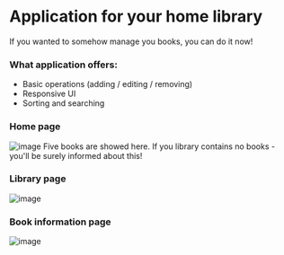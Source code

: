 # Application for your home library
If you wanted to somehow manage you books, you can do it now!
### What application offers:
- Basic operations (adding / editing / removing)
- Responsive UI
- Sorting and searching
### Home page
![image](https://github.com/user-attachments/assets/ff0f8afc-5c96-46ef-8721-ad33a3493902)
Five books are showed here. If you library contains no books - you'll be surely informed about this!
### Library page
![image](https://github.com/user-attachments/assets/6dcdaa83-ea59-491b-8d3e-f4311b5a8829)
### Book information page
![image](https://github.com/user-attachments/assets/8c3da3d0-c6d3-4436-acdc-c82b85bbaaf0)
